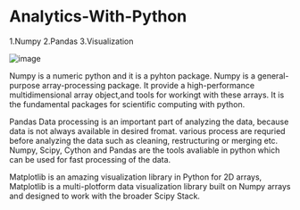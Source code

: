 # Analytics-With-Python
1.Numpy 2.Pandas 3.Visualization

![image](https://user-images.githubusercontent.com/96537904/158634791-46f58621-df95-4f77-acb2-3838a9f524cc.png)

Numpy is a numeric python and it is a pyhton package.
Numpy is a general-purpose array-processing package. It provide a high-performance multidimensional array object,and tools for workingt with these arrays.
It is the fundamental packages for scientific computing with python.

Pandas Data processing is an important part of analyzing the data, because data is not always available in desired fromat. various process are requried before analyzing the data
such as cleaning, restructuring or merging etc. Numpy, Scipy, Cython and Pandas are the tools avaliable in python which can be used for fast processing of the data.

Matplotlib is an amazing visualization library in Python for 2D arrays, Matplotlib is a multi-plotform data visualization library built on Numpy arrays and designed to work with 
the broader Scipy Stack.
